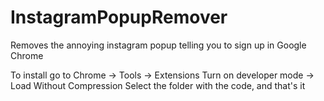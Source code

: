 # InstagramPopupRemover
Removes the annoying instagram popup telling you to sign up in Google Chrome

To install go to Chrome -> Tools -> Extensions 
Turn on developer mode -> Load Without Compression
Select the folder with the code, and that's it
